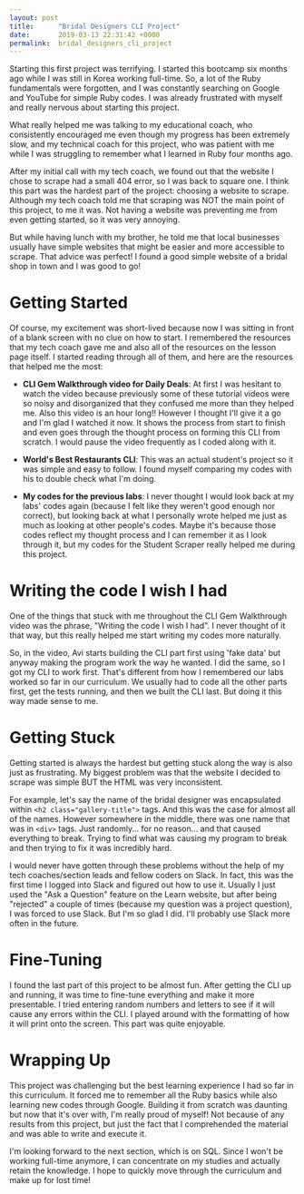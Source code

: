 ```yaml
---
layout: post
title:      "Bridal Designers CLI Project"
date:       2019-03-13 22:31:42 +0000
permalink:  bridal_designers_cli_project
---
```



Starting this first project was terrifying. I started this bootcamp six months ago while I was still in Korea working full-time. So, a lot of the Ruby fundamentals were forgotten, and I was constantly searching on Google and YouTube for simple Ruby codes. I was already frustrated with myself and really nervous about starting this project.

What really helped me was talking to my educational coach, who consistently encouraged me even though my progress has been extremely slow, and my technical coach for this project, who was patient with me while I was struggling to remember what I learned in Ruby four months ago.

After my initial call with my tech coach, we found out that the website I chose to scrape had a small 404 error, so I was back to square one. I think this part was the hardest part of the project: choosing a website to scrape. Although my tech coach told me that scraping was NOT the main point of this project, to me it was. Not having a website was preventing me from even getting started, so it was very annoying. 

But while having lunch with my brother, he told me that local businesses usually have simple websites that might be easier and more accessible to scrape. That advice was perfect! I found a good simple website of a bridal shop in town and I was good to go!

# Getting Started
Of course, my excitement was short-lived because now I was sitting in front of a blank screen with no clue on how to start. I remembered the resources that my tech coach gave me and also all of the resources on the lesson page itself. I started reading through all of them, and here are the resources that helped me the most:
* **CLI Gem Walkthrough video for Daily Deals**: At first I was hesitant to watch the video because previously some of these tutorial videos were so noisy and disorganized that they confused me more than they helped me. Also this video is an hour long!! However I thought I'll give it a go and I'm glad I watched it now. It shows the process from start to finish and even goes through the thought process on forming this CLI from scratch. I would pause the video frequently as I coded along with it. 

* **World's Best Restaurants CLI**: This was an actual student's project so it was simple and easy to follow. I found myself comparing my codes with his to double check what I'm doing.

* **My codes for the previous labs**: I never thought I would look back at my labs' codes again (because I felt like they weren't good enough nor correct), but looking back at what I personally wrote helped me just as much as looking at other people's codes. Maybe it's because those codes reflect my thought process and I can remember it as I look through it, but my codes for the Student Scraper really helped me during this project.

# Writing the code I wish I had
One of the things that stuck with me throughout the CLI Gem Walkthrough video was the phrase, "Writing the code I wish I had". I never thought of it that way, but this really helped me start writing my codes more naturally.

So, in the video, Avi starts building the CLI part first using 'fake data' but anyway making the program work the way he wanted. I did the same, so I got my CLI to work first. That's different from how I remembered our labs worked so far in our curriculum. We usually had to code all the other parts first, get the tests running, and then we built the CLI last. But doing it this way made sense to me. 

# Getting Stuck
Getting started is always the hardest but getting stuck along the way is also just as frustrating. My biggest problem was that the website I decided to scrape was simple BUT the HTML was very inconsistent.

For example, let's say the name of the bridal designer was encapsulated within `<h2 class="gallery-title">` tags. And this was the case for almost all of the names. However somewhere in the middle, there was one name that was in `<div>` tags. Just randomly... for no reason... and that caused everything to break. Trying to find what was causing my program to break and then trying to fix it was incredibly hard.

I would never have gotten through these problems without the help of my tech coaches/section leads and fellow coders on Slack. In fact, this was the first time I logged into Slack and figured out how to use it.
Usually I just used the "Ask a Question" feature on the Learn website, but after being "rejected" a couple of times (because my question was a project question), I was forced to use Slack. But I'm so glad I did. I'll probably use Slack more often in the future.

# Fine-Tuning
I found the last part of this project to be almost fun. After getting the CLI up and running, it was time to fine-tune everything and make it more presentable. I tried entering random numbers and letters to see if it will cause any errors within the CLI. I played around with the formatting of how it will print onto the screen. This part was quite enjoyable.

# Wrapping Up
This project was challenging but the best learning experience I had so far in this curriculum. It forced me to remember all the Ruby basics while also learning new codes through Google. Building it from scratch was daunting but now that it's over with, I'm really proud of myself! Not because of any results from this project, but just the fact that I comprehended the material and was able to write and execute it.

I'm looking forward to the next section, which is on SQL. Since I won't be working full-time anymore, I can concentrate on my studies and actually retain the knowledge. I hope to quickly move through the curriculum and make up for lost time! 
